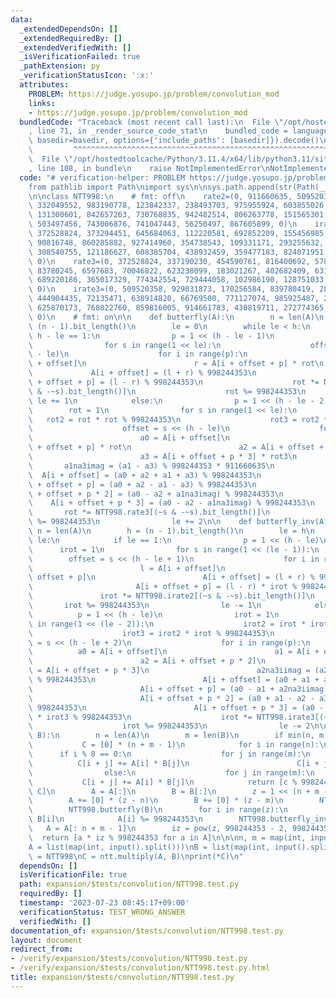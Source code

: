 ```yaml
---
data:
  _extendedDependsOn: []
  _extendedRequiredBy: []
  _extendedVerifiedWith: []
  _isVerificationFailed: true
  _pathExtension: py
  _verificationStatusIcon: ':x:'
  attributes:
    PROBLEM: https://judge.yosupo.jp/problem/convolution_mod
    links:
    - https://judge.yosupo.jp/problem/convolution_mod
  bundledCode: "Traceback (most recent call last):\n  File \"/opt/hostedtoolcache/Python/3.11.4/x64/lib/python3.11/site-packages/onlinejudge_verify/documentation/build.py\"\
    , line 71, in _render_source_code_stat\n    bundled_code = language.bundle(stat.path,\
    \ basedir=basedir, options={'include_paths': [basedir]}).decode()\n          \
    \         ^^^^^^^^^^^^^^^^^^^^^^^^^^^^^^^^^^^^^^^^^^^^^^^^^^^^^^^^^^^^^^^^^^^^^^^^^^^^^^^^^\n\
    \  File \"/opt/hostedtoolcache/Python/3.11.4/x64/lib/python3.11/site-packages/onlinejudge_verify/languages/python.py\"\
    , line 108, in bundle\n    raise NotImplementedError\nNotImplementedError\n"
  code: "# verification-helper: PROBLEM https://judge.yosupo.jp/problem/convolution_mod\n\
    from pathlib import Path\nimport sys\n\nsys.path.append(str(Path(__file__).resolve().parent.parent.parent.parent))\n\
    \n\nclass NTT998:\n    # fmt: off\n    rate2=(0, 911660635, 509520358, 369330050,\
    \ 332049552, 983190778, 123842337, 238493703, 975955924, 603855026, 856644456,\
    \ 131300601, 842657263, 730768835, 942482514, 806263778, 151565301, 510815449,\
    \ 503497456, 743006876, 741047443, 56250497, 867605899, 0)\n    irate2=(0, 86583718,\
    \ 372528824, 373294451, 645684063, 112220581, 692852209, 155456985, 797128860,\
    \ 90816748, 860285882, 927414960, 354738543, 109331171, 293255632, 535113200,\
    \ 308540755, 121186627, 608385704, 438932459, 359477183, 824071951, 103369235,\
    \ 0)\n    rate3=(0, 372528824, 337190230, 454590761, 816400692, 578227951, 180142363,\
    \ 83780245, 6597683, 70046822, 623238099, 183021267, 402682409, 631680428, 344509872,\
    \ 689220186, 365017329, 774342554, 729444058, 102986190, 128751033, 395565204,\
    \ 0)\n    irate3=(0, 509520358, 929031873, 170256584, 839780419, 282974284, 395914482,\
    \ 444904435, 72135471, 638914820, 66769500, 771127074, 985925487, 262319669, 262341272,\
    \ 625870173, 768022760, 859816005, 914661783, 430819711, 272774365, 530924681,\
    \ 0)\n    # fmt: on\n\n    def butterfly(A):\n        n = len(A)\n        h =\
    \ (n - 1).bit_length()\n        le = 0\n        while le < h:\n            if\
    \ h - le == 1:\n                p = 1 << (h - le - 1)\n                rot = 1\n\
    \                for s in range(1 << le):\n                    offset = s << (h\
    \ - le)\n                    for i in range(p):\n                        l = A[i\
    \ + offset]\n                        r = A[i + offset + p] * rot\n           \
    \             A[i + offset] = (l + r) % 998244353\n                        A[i\
    \ + offset + p] = (l - r) % 998244353\n                    rot *= NTT998.rate2[(~s\
    \ & -~s).bit_length()]\n                    rot %= 998244353\n               \
    \ le += 1\n            else:\n                p = 1 << (h - le - 2)\n        \
    \        rot = 1\n                for s in range(1 << le):\n                 \
    \   rot2 = rot * rot % 998244353\n                    rot3 = rot2 * rot % 998244353\n\
    \                    offset = s << (h - le)\n                    for i in range(p):\n\
    \                        a0 = A[i + offset]\n                        a1 = A[i\
    \ + offset + p] * rot\n                        a2 = A[i + offset + p * 2] * rot2\n\
    \                        a3 = A[i + offset + p * 3] * rot3\n                 \
    \       a1na3imag = (a1 - a3) % 998244353 * 911660635\n                      \
    \  A[i + offset] = (a0 + a2 + a1 + a3) % 998244353\n                        A[i\
    \ + offset + p] = (a0 + a2 - a1 - a3) % 998244353\n                        A[i\
    \ + offset + p * 2] = (a0 - a2 + a1na3imag) % 998244353\n                    \
    \    A[i + offset + p * 3] = (a0 - a2 - a1na3imag) % 998244353\n             \
    \       rot *= NTT998.rate3[(~s & -~s).bit_length()]\n                    rot\
    \ %= 998244353\n                le += 2\n\n    def butterfly_inv(A):\n       \
    \ n = len(A)\n        h = (n - 1).bit_length()\n        le = h\n        while\
    \ le:\n            if le == 1:\n                p = 1 << (h - le)\n          \
    \      irot = 1\n                for s in range(1 << (le - 1)):\n            \
    \        offset = s << (h - le + 1)\n                    for i in range(p):\n\
    \                        l = A[i + offset]\n                        r = A[i +\
    \ offset + p]\n                        A[i + offset] = (l + r) % 998244353\n \
    \                       A[i + offset + p] = (l - r) * irot % 998244353\n     \
    \               irot *= NTT998.irate2[(~s & -~s).bit_length()]\n             \
    \       irot %= 998244353\n                le -= 1\n            else:\n      \
    \          p = 1 << (h - le)\n                irot = 1\n                for s\
    \ in range(1 << (le - 2)):\n                    irot2 = irot * irot % 998244353\n\
    \                    irot3 = irot2 * irot % 998244353\n                    offset\
    \ = s << (h - le + 2)\n                    for i in range(p):\n              \
    \          a0 = A[i + offset]\n                        a1 = A[i + offset + p]\n\
    \                        a2 = A[i + offset + p * 2]\n                        a3\
    \ = A[i + offset + p * 3]\n                        a2na3iimag = (a2 - a3) * 86583718\
    \ % 998244353\n                        A[i + offset] = (a0 + a1 + a2 + a3) % 998244353\n\
    \                        A[i + offset + p] = (a0 - a1 + a2na3iimag) * irot % 998244353\n\
    \                        A[i + offset + p * 2] = (a0 + a1 - a2 - a3) * irot2 %\
    \ 998244353\n                        A[i + offset + p * 3] = (a0 - a1 - a2na3iimag)\
    \ * irot3 % 998244353\n                    irot *= NTT998.irate3[(~s & -~s).bit_length()]\n\
    \                    irot %= 998244353\n                le -= 2\n\n    def multiply(A,\
    \ B):\n        n = len(A)\n        m = len(B)\n        if min(n, m) <= 60:\n \
    \           C = [0] * (n + m - 1)\n            for i in range(n):\n          \
    \      if i % 8 == 0:\n                    for j in range(m):\n              \
    \          C[i + j] += A[i] * B[j]\n                        C[i + j] %= 998244353\n\
    \                else:\n                    for j in range(m):\n             \
    \           C[i + j] += A[i] * B[j]\n            return [c % 998244353 for c in\
    \ C]\n        A = A[:]\n        B = B[:]\n        z = 1 << (n + m - 2).bit_length()\n\
    \        A += [0] * (z - n)\n        B += [0] * (z - m)\n        NTT998.butterfly(A)\n\
    \        NTT998.butterfly(B)\n        for i in range(z):\n            A[i] *=\
    \ B[i]\n            A[i] %= 998244353\n        NTT998.butterfly_inv(A)\n     \
    \   A = A[: n + m - 1]\n        iz = pow(z, 998244353 - 2, 998244353)\n      \
    \  return [a * iz % 998244353 for a in A]\n\n\nn, m = map(int, input().split())\n\
    A = list(map(int, input().split()))\nB = list(map(int, input().split()))\nntt\
    \ = NTT998\nC = ntt.multiply(A, B)\nprint(*C)\n"
  dependsOn: []
  isVerificationFile: true
  path: expansion/$tests/convolution/NTT998.test.py
  requiredBy: []
  timestamp: '2023-07-23 08:45:17+09:00'
  verificationStatus: TEST_WRONG_ANSWER
  verifiedWith: []
documentation_of: expansion/$tests/convolution/NTT998.test.py
layout: document
redirect_from:
- /verify/expansion/$tests/convolution/NTT998.test.py
- /verify/expansion/$tests/convolution/NTT998.test.py.html
title: expansion/$tests/convolution/NTT998.test.py
---
```


